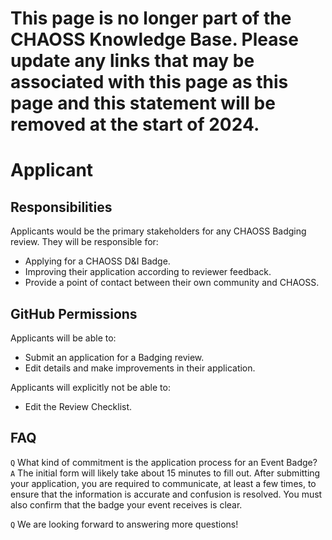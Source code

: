 # **This page is no longer part of the CHAOSS Knowledge Base. Please update any links that may be associated with this page as this page and this statement will be removed at the start of 2024.**



# Applicant

## Responsibilities

Applicants would be the primary stakeholders for any CHAOSS Badging review. They will be responsible for:

* Applying for a CHAOSS D&I Badge.
* Improving their application according to reviewer feedback.
* Provide a point of contact between their own community and CHAOSS.

## GitHub Permissions

Applicants will be able to:

* Submit an application for a Badging review.
* Edit details and make improvements in their application.

Applicants will explicitly not be able to:

* Edit the Review Checklist.

## FAQ

`Q` What kind of commitment is the application process for an Event Badge?  
`A` The initial form will likely take about 15 minutes to fill out. After submitting your application, you are required to communicate, at least a few times, to ensure that the information is accurate and confusion is resolved. You must also confirm that the badge your event receives is clear.

`Q` We are looking forward to answering more questions!

